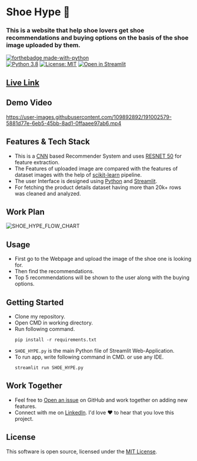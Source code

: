 # Shoe Hype 👟
### This is a website that help shoe lovers get shoe recommendations and buying options on the basis of the shoe image uploaded by them.

[![forthebadge made-with-python](http://ForTheBadge.com/images/badges/made-with-python.svg)](https://www.python.org/)                 
[![Python 3.8](https://img.shields.io/badge/python-3.8-blue.svg)](https://www.python.org/downloads/release/python-360/) 
[![License: MIT](https://img.shields.io/badge/License-MIT-yellow.svg)](https://opensource.org/licenses/MIT)
[![Open in Streamlit](https://static.streamlit.io/badges/streamlit_badge_black_white.svg)](https://dhruv-0001-shoe-hype-shoe-hype-8ebvwa.streamlitapp.com/)

## [Live Link](https://dhruv-0001-shoe-hype-shoe-hype-8ebvwa.streamlitapp.com/)

## Demo Video

https://user-images.githubusercontent.com/109892892/191002579-5881d77e-6eb5-45bb-8ad1-0ffaaee97ab6.mp4
  
## Features & Tech Stack
- This is a [CNN](https://en.wikipedia.org/wiki/Convolutional_neural_network) based Recommender System and uses [RESNET 50](https://www.mathworks.com/help/deeplearning/ref/resnet50.html) for feature extraction.
-	The Features of uploaded image are compared with the features of dataset images with the help of [scikit-learn](https://scikit-learn.org/stable/) pipeline.
- The user Interface is designed using [Python](https://www.python.org/) and [Streamlit](https://streamlit.io/).
- For fetching the product details dataset having more than 20k+ rows was cleaned and analyzed.

## Work Plan
  
![SHOE_HYPE_FLOW_CHART](https://user-images.githubusercontent.com/109892892/191014150-35200001-8c8a-4659-9bdb-04d694d52419.png)

## Usage
-	First go to the Webpage and upload the image of the shoe one is looking for. 
-	Then find the recommendations.
-	Top 5 recommendations will be shown to the user along with the buying options.


## Getting Started

- Clone my repository.
- Open CMD in working directory.
- Run following command.
  ```
  pip install -r requirements.txt
  ```
- `SHOE_HYPE.py` is the main Python file of Streamlit Web-Application. 
- To run app, write following command in CMD. or use any IDE.
  ```
  streamlit run SHOE_HYPE.py
  ```


## Work Together
- Feel free to [Open an issue](https://github.com/Dhruv-0001/Shoe-Hype/issues) on GitHub and work together on adding new features.
- Connect with me on [LinkedIn](https://www.linkedin.com/in/dhruvtyagi15/). I'd love ❤️️ to hear that you love this project.
<a id="release-notes"></a>

<a id="license"></a>
## License
This software is open source, licensed under the [MIT License](https://github.com/PawanKolhe/color-calendar/blob/master/LICENSE).

